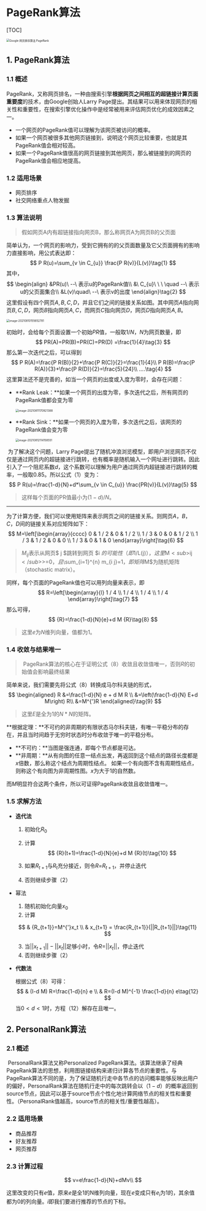 # PageRank算法

[TOC]



<img src="https://pic-1304701097.file.myqcloud.com/web/v2-d0a7452cb46a526f9c1fe946b227284f_1440w.jpg" alt="Google 网页排序算法 PageRank" style="zoom: 50%;" />

## 1. PageRank算法

### 1.1 概述

​		PageRank，又称网页排名，一种由搜索引擎**根据网页之间相互的超链接计算页面重要度**的技术，由Google创始人Larry Page提出。其结果可以用来体现网页的相关性和重要性，在搜索引擎优化操作中是经常被用来评估网页优化的成效因素之一。

- 一个网页的PageRank值可以理解为该网页被访问的概率。
- 如果一个网页被很多其他网页链接到，说明这个网页比较重要，也就是其PageRank值会相对较高。
- 如果一个PageRank值很高的网页链接到其他网页，那么被链接到的网页的PageRank值会相应地提高。

### 1.2 适用场景

- 网页排序
- 社交网络重点人物发掘

### 1.3 算法说明

> 假如网页A内有超链接指向网页B，那么称网页A为网页B的父页面		

简单认为，一个网页的影响力，受到它拥有的的父页面数量及它父页面拥有的影响力直接影响，用公式表达即：
$$
P R(u)=\sum_{v \in C_{u}} \frac{P R(v)}{L(v)}\tag{1}
$$
其中，														
$$
\begin{align}
&PR(u)\ --\ 表示u的PageRank值\\
&\ C_{u}\ \ \ \quad --\ 表示u的父页面集合\\
&L(v)\quad\  --\ 表示v的出度
\end{align}\tag{2}
$$
这里假设有四个网页$A,B,C,D$​，并且它们之间的链接关系如图。其中网页$A$​指向网页$B,C,D$​​​，网页$B$​指向网页$A,C$​​，而网页$C$​指向网页$D$​，网页$D$​指向网页$A,B$​。

<img src="https://pic-1304701097.file.myqcloud.com/web/PageRank.png" alt="image-20210810155652781" style="zoom:50%;" />

初始时，会给每个页面设置一个初始$PR$​​​​值，一般取$1/N$​，$N$​​为网页数量，即
$$
PR(A)=PR(B)=PR(C)=PR(D) =\frac{1}{4}\tag{3}
$$
那么第一次迭代之后，可以得到		
$$
P R(A)=\frac{P R(B)}{2}+\frac{P R(C)}{2}=\frac{1}{4}\\
P R(B)=\frac{P R(A)}{3}+\frac{P R(D)}{2}=\frac{5}{24}\\
....\tag{4}
$$
这里算法还不是完善的，如当一个网页的出度或入度为零时，会存在问题：

- **Rank Leak：**如果一个网页的出度为零，多次迭代之后，所有网页的PageRank值都会变为零

  <img src="https://pic-1304701097.file.myqcloud.com/web/image-20210811170921388.png" alt="image-20210811170921388" style="zoom:50%;" />

- **Rank Sink：**如果一个网页的入度为零，多次迭代之后，该网页的PageRank值会变为零

  <img src="https://pic-1304701097.file.myqcloud.com/web/image-20210812114158551.png" alt="image-20210812114158551" style="zoom:50%;" />

​		为了解决这个问题，Larry Page提出了随机冲浪浏览模型，即用户浏览网页不仅仅是通过网页内的超链接进行跳转，也有概率是随机输入一个网址进行跳转。因此引入了一个阻尼系数$d$，这个系数可以理解为用户通过网页内超链接进行跳转的概率，一般取0.85。所以公式（1）变为：
$$
P R(u)=\frac{1-d}{N}+d*\sum_{v \in C_{u}} \frac{PR(v)}{L(v)}\tag{5}
$$

> 这样每个页面的PR值最小为$(1-d)/N$。

----

为了计算方便，我们可以使用矩阵来表示网页之间的链接关系。则网页$A，B，C，D$间的链接关系对应矩阵如下：
$$
M=\left[\begin{array}{cccc}
0 & 1 / 2 & 0 & 1 / 2 \\
1 / 3 & 0 & 0 & 1 / 2 \\
1 / 3 & 1 / 2 & 0 & 0 \\
1 / 3 & 0 & 1 & 0
\end{array}\right]\tag{6}
$$

> $M$​<sub>$ij$​</sub>表示从网页$ j $​跳转到网页 $i $​的可能性（即$1/L(j)$​），这里$M$​<sub>$ij$​</sub>$>=0$​，且$\sum_{i=1}^{n} m_{i j}=1$​，即矩阵$M$​为随机矩阵（stochastic matrix）。

同样，每个页面的PageRank值也可以用列向量来表示，即				
$$
R=\left[\begin{array}{l}
1 / 4 \\
1 / 4 \\
1 / 4 \\
1 / 4
\end{array}\right]\tag{7}
$$
那么可得，						
$$
{R}=\frac{1-d}{N}{e}+d M {R}\tag{8}
$$

> 这里$e$为$N$维列向量，值都为1。

### 1.4 收敛与结果唯一

> ​	PageRank算法的核心在于证明公式（8）收敛且收敛值唯一，否则$R$的初始值会影响最终结果​

简单来说，我们需要先将公式（8）转换成马尔科夫链的形式，
$$
\begin{aligned} 
R &=\frac{1-d}{N} e + d M R \\ 
&=\left(\frac{1-d}{N} E+d M\right) R\\
&=M^{'}R
\end{aligned}\tag{9}
$$

> 这里$E$​是全为$1$的$N*N$​​的矩阵。

**根据定理：**不可约的非周期的有限状态马尔科夫链，有唯一平稳分布的存在，并且当时间趋于无穷时状态时分布收敛于唯一的平稳分布。

- **不可约：**当图是强连通，即每个节点都是可达。
- **非周期：**从有向图的任意一结点出发，再返回到这个结点的路径长度都是$x$​倍数，那么称这个结点为周期性结点。 如果一个有向图不含有周期性结点，则称这个有向图为非周期性图。$x$为大于$1$的自然数。 

而$M$​明显符合这两个条件，所以可证得PageRank收敛且收敛值唯一。

### 1.5 求解方法

- **迭代法**

  1. 初始化$R_0$

  2. 计算
     $$
     {R}(t+1)=\frac{1-d}{N}{e}+d M {R}(t)\tag{10}
     $$
     
  3. 如果$R_{t+1}$​​​​与$R_t$​​​​充分接近，则令$R$​​​​=$R_{t+1}$​​​​，并停止迭代
  
  4. 否则继续步骤（2）
  
- 幂法

  1. 随机初始化向量$x_0$
  2. 计算

  $$
  & {R_{t+1}}=M^{'}x_t \\
  & x_{t+1} = \frac{R_{t+1}}{||R_{t+1}||}\tag{11}
  $$

  

  3. 当${||x_{t+1}||}-{||x_{t}||}$足够小时，令$R$=${||x_{t}||}$​，停止迭代
  4. 否则继续步骤（2）

- **代数法**

  根据公式（8）可得：
  $$
  & (I-d M) R=\frac{1-d}{n} e \\
  & R=(I-d M)^{-1} \frac{1-d}{n} e\tag{12}
  $$
  当$0<d<1$时，方程（12）解存在且唯一。



## 2. PersonalRank算法

### 2.1 概述

​		PersonalRank算法又称Personalized PageRank算法。该算法继承了经典PageRank算法的思想，利用图链接结构来递归计算各节点的重要性。与PageRank算法不同的是，为了保证随机行走中各节点的访问概率能够反映出用户的偏好，PersonalRank算法在随机行走中的每次跳转会以$（1-d）$的概率返回到source节点，因此可以基于source节点个性化地计算网络节点的相关性和重要性。（PersonalRank值越高，source节点的相关性/重要性越高）。

### 2.2 适用场景

- 商品推荐
- 好友推荐
- 网页推荐

### 2.3 计算过程

$$
v=e\frac{1-d}{N}+dMv\\
$$

这里改变的只有$e$​值，原来$e$​是全1的N维列向量，现在$e$​变成只有$e$​<sub>$i$​</sub>为1的，其余值都为0的列向量。$i$​即我们要进行推荐的节点的下标​。





